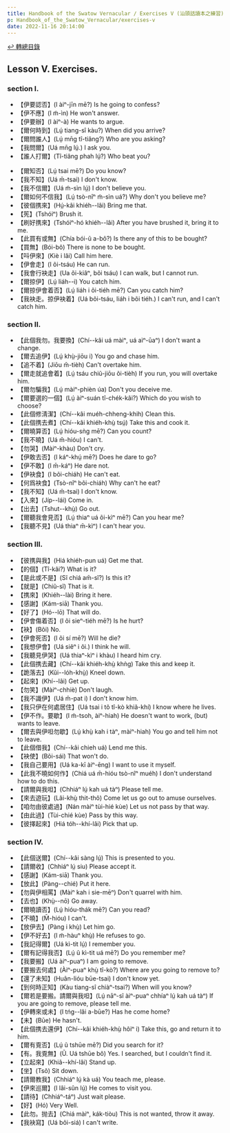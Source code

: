 ```yaml
---
title: Handbook of the Swatow Vernacular / Exercises V (汕頭話讀本之練習)
p: Handbook_of_the_Swatow_Vernacular/exercises-v
date: 2022-11-16 20:14:00
---
```


[↩️ 轉總目錄](/Handbook_of_the_Swatow_Vernacular)

## Lesson V. Exercises.

### section I.

* 【伊要認否】(I àiⁿ-jīn mē?) Is he going to confess?
* 【伊不應】(I m̃-ìn) He won't answer.
* 【伊要辦】(I àiⁿ-à) He wants to argue.
* 【爾何時到】(Lṳ́ tiang-sî kàu?) When did you arrive?
* 【爾問誰人】(Lṳ́ mn̄g tî-tiâng?) Who are you asking?
* 【我問爾】(Uá mn̄g lṳ́.) I ask you.
* 【誰人打爾】(Tî-tiâng phah lṳ́?) Who beat you?
<!--more-->
* 【爾知否】(Lṳ́ tsai mē?) Do you know?
* 【我不知】(Uá m̄-tsai) I don't know.
* 【我不信爾】(Uá m̃-sìn lṳ́) I don't believe you.
* 【爾如何不信我】(Lṳ́ tsò-nîⁿ m̃-sìn uá?) Why don't you believe me?
* 【彼個携來】(Hṳ́-kâi khiéh--lâi) Bring me that.
* 【筅】(Tshóiⁿ) Brush it.
* 【刷好携來】(Tshóiⁿ-hó khiéh--lâi) After you have brushed it, bring it to me.
* 【此買有或無】(Chía bói-ũ a-bô?) Is there any of this to be bought?
* 【買無】(Bói-bô) There is none to be bought.
* 【呌伊來】(Kiè i lâi) Call him here.
* 【伊會走】(I õi-tsáu) He can run.
* 【我會行袂走】(Ua õi-kiâⁿ, bõi tsáu) I can walk, but I cannot run.
* 【爾掠伊】(Lṳ́ liáh--i) You catch him.
* 【爾掠伊會着否】(Lṳ́ liáh i õi-tiéh mē?) Can you catch him?
* 【我袂走。掠伊袂着】(Uá bõi-tsáu, liáh i bõi tiéh.) I can't run, and I can't catch him.

### section II.

* 【此個我勿。我要換】(Chí--kâi uá màiⁿ, uá aìⁿ-ūaⁿ) I don't want a change.
* 【爾去追伊】(Lṳ́ khṳ̀-jiōu i) You go and chase him.
* 【追不着】(Jiōu m̄-tièh) Can't overtake him.
* 【爾走就追會着】(Lṳ́ tsáu chiũ-jiōu õi-tièh) If you run, you will overtake him.
* 【爾勿騙我】(Lṳ́ màiⁿ-phièn úa) Don't you deceive me.
* 【爾要選的一個】(Lṳ́ àiⁿ-suán tî-chék-kâi?) Which do you wish to choose?
* 【此個修淸潔】(Chí--kâi muéh-chheng-khih) Clean this.
* 【此個携去煮】(Chí--kâi khiéh-khṳ̀ tsṳ́) Take this and cook it.
* 【爾曉算否】(Lṳ́ hióu-sǹg mē?) Can you count?
* 【我不曉】(Uá m̄-hióu) I can't.
* 【勿哭】(Màiⁿ-khàu) Don't cry.
* 【伊敢去否】(I káⁿ-khṳ́ mē?) Does he dare to go?
* 【伊不敢】(I m̄-káⁿ) He dare not.
* 【伊袂食】(I bõi-chiáh) He can't eat.
* 【何爲袂食】(Tsò-nîⁿ bõi-chiáh) Why can't he eat?
* 【我不知】(Uá m̄-tsai) I don't know.
* 【入來】(Jíp--lái) Come in.
* 【出去】(Tshut--khṳ̀) Go out.
* 【爾聽我會見否】(Lṳ́ thiaⁿ uá õi-kìⁿ mē?) Can you hear me?
* 【我聽不見】(Uá thiaⁿ m̄-kìⁿ) I can't hear you.

### section III.

* 【彼携與我】(Hiá khiéh-pun uá) Get me that.
* 【的個】(Tî-kâi?) What is it?
* 【是此或不是】(Sĩ chiá am̄-sĩ?) Is this it?
* 【就是】(Chiũ-sĩ) That is it.
* 【携來】(Khiéh--lài) Bring it here.
* 【感謝】(Kám-siā) Thank you.
* 【好了】(Hó--lō) That will do.
* 【伊會傷着否】(I õi sieⁿ-tiéh mē?) Is he hurt?
* 【袂】(Bõi) No.
* 【伊會死否】(I õi sí mē?) Will he die?
* 【我想伊會】(Uá siẽⁿ i õi.) I think he will.
* 【我聽見伊哭】(Uá thiaⁿ-kìⁿ i khàu) I heard him cry.
* 【此個携去藏】(Chí--kâi khiéh-khṳ̀ khǹg) Take this and keep it.
* 【跪落去】(Kũi--lóh-khṳ̀) Kneel down.
* 【起來】(Khí--lâi) Get up.
* 【勿笑】(Màiⁿ-chhiè) Don't laugh.
* 【我不識伊】(Uá m̄-pat i) I don't know him.
* 【我只伊在何處居住】(Uá tsai i tõ tî-kò khiã-khí) I know where he lives.
* 【伊不作。要歇】(I m̃-tsoh, àiⁿ-hiah) He doesn't want to work, (but) wants to leave.
* 【爾去與伊呾勿歇】(Lṳ́ khṳ̀ kah i tàⁿ, màiⁿ-hiah) You go and tell him not to leave.
* 【此個借我】(Chí--kâi chieh uá) Lend me this.
* 【袂使】(Bõi-sái) That won't do.
* 【我自己要用】(Uá ka-kī àiⁿ-ēng) I want to use it myself.
* 【此我不曉如何作】(Chiá uá m̄-hióu tsò-nîⁿ muéh) I don't understand how to do this.
* 【請爾與我呾】(Chhiáⁿ lṳ́ kah uá tàⁿ) Please tell me.
* 【來去遊玩】(Lâi-khṳ̀ thit-thô) Come let us go out to amuse ourselves.
* 【咱勿由彼處過】(Nán màiⁿ tùi-hié kùe) Let us not pass by that way.
* 【由此過】(Tùi-chié kùe) Pass by this way.
* 【彼擇起來】(Hiá tóh--khí-lâi) Pick that up.

### section IV.

* 【此個送爾】(Chí--kâi sàng lṳ́) This is presented to you.
* 【請爾收】(Chhiáⁿ lṳ́ siu) Please accept it.
* 【感謝】(Kám-siā) Thank you.
* 【放此】(Pàng--chié) Put it here.
* 【勿與伊相罵】(Màiⁿ kah i sie-mēⁿ) Don't quarrel with him.
* 【去也】(Khṳ̀--nō) Go away.
* 【爾曉讀否】(Lṳ́ hióu-thák mē?) Can you read?
* 【不曉】(M̄-hióu) I can't.
* 【放伊去】(Pàng i khṳ̀) Let him go.
* 【伊不好去】(I m̃-hàuⁿ khṳ̀) He refuses to go.
* 【我記得爾】(Uá kì-tit lṳ́) I remember you.
* 【爾有記得我否】(Lṳ́ ũ kì-tit uá mē?) Do you remember me?
* 【我要搬】(Uá àiⁿ-puaⁿ) I am going to remove.
* 【要搬去何處】(Àiⁿ-puaⁿ khṳ̀ tî-kò?) Where are you going to remove to?
* 【還了未知】(Huân-lióu būe-tsai) I don't know yet.
* 【到何時正知】(Kàu tiang-sî chiàⁿ-tsai?) When will you know?
* 【爾若是要搬。請爾與我呾】(Lṳ́ nāⁿ-sĩ àiⁿ-puaⁿ chhíaⁿ lṳ́ kah uá tàⁿ) If you are going to remove, please tell me.
* 【伊轉來或未】(I tńg--lâi a-būe?) Has he come home?
* 【未】(Būe) He hasn't.
* 【此個携去還伊】(Chí--kâi khiéh-khṳ̀ hôiⁿ i) Take this, go and return it to him.
* 【爾有覔否】(Lṳ́ ũ tshūe mē?) Did you search for it?
* 【有。我覔無】(Ũ. Uá tshūe bô) Yes. I searched, but I couldn't find it.
* 【立起來】(Khiã--khí-lâi) Stand up.
* 【坐】(Tsõ) Sit down.
* 【請爾教我】(Chhiáⁿ lṳ́ kà uá) You teach me, please.
* 【伊來巡爾】(I lâi-sûn lṳ́) He comes to visit you.
* 【請待】(Chhiáⁿ-táⁿ) Just wait please.
* 【好】(Hó) Very Well.
* 【此勿。抛去】(Chiá màiⁿ, kák-tiòu) This is not wanted, throw it away.
* 【我袂寫】(Uá bõi-siá) I can't write.
